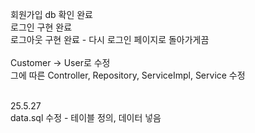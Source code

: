 회원가입 db 확인 완료</br>
로그인 구현 완료</br>
로그아웃 구현 완료 - 다시 로그인 페이지로 돌아가게끔<br>
<br>
Customer -> User로 수정
<br>
그에 따른 Controller, Repository, ServiceImpl, Service 수정

<br>
25.5.27
<br>
data.sql 수정 - 테이블 정의, 데이터 넣음

